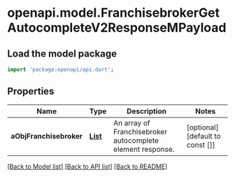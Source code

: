 # openapi.model.FranchisebrokerGetAutocompleteV2ResponseMPayload

## Load the model package
```dart
import 'package:openapi/api.dart';
```

## Properties
Name | Type | Description | Notes
------------ | ------------- | ------------- | -------------
**aObjFranchisebroker** | [**List<FranchisebrokerAutocompleteElementResponse>**](FranchisebrokerAutocompleteElementResponse.md) | An array of Franchisebroker autocomplete element response. | [optional] [default to const []]

[[Back to Model list]](../README.md#documentation-for-models) [[Back to API list]](../README.md#documentation-for-api-endpoints) [[Back to README]](../README.md)


